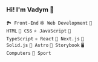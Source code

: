 ### Hi! I'm Vadym 👋

<code>🏞 Front-End</code>
<code>🕸 Web Development</code>
<code>🧱 HTML</code>
<code>🎨 CSS</code>
<code>⭐️ JavaScript</code>
<code>🌟 TypeScript</code>
<code>⚛️ React</code>
<code>🧬 Next.js</code>
<code>🚀 Solid.js</code>
<code>🌌 Astro</code>
<code>📕 Storybook</code>
<code>🖥 Computers</code>
<code>💪 Sport</code>
